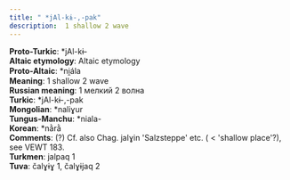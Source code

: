 ```yaml
---
title: " *jAl-kɨ-,-pak"
description:  1 shallow 2 wave
---
```


<strong>Proto-Turkic</strong>:  *jAl-kɨ-<br>
<strong>Altaic etymology</strong>:  Altaic etymology<br>
<strong> Proto-Altaic</strong>:  *ni̯ála<br>
<strong>Meaning</strong>:  1 shallow 2 wave<br>
<strong>Russian meaning</strong>:  1 мелкий 2 волна<br>
<strong>Turkic</strong>:  *jAl-kɨ-,-pak<br>
<strong>Mongolian</strong>:  *naliɣur<br>
<strong>Tungus-Manchu</strong>:  *niala-<br>
<strong>Korean</strong>:  *nằrằ<br>
<strong>Comments</strong>:  (?) Cf. also Chag. jalɣin 'Salzsteppe' etc. ( < 'shallow place'?), see VEWT 183.<br>
<strong>Turkmen</strong>:  jalpaq 1<br>
<strong>Tuva</strong>:  čalɣɨɣ 1, čalɣɨjaq 2<br>



